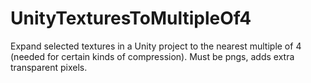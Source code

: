 # UnityTexturesToMultipleOf4
Expand selected textures in a Unity project to the nearest multiple of 4 (needed for certain kinds of compression).  Must be pngs, adds extra transparent pixels.
